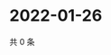 # 2022-01-26

共 0 条

<!-- BEGIN WEIBO -->
<!-- 最后更新时间 Wed Jan 26 2022 23:08:46 GMT+0800 (China Standard Time) -->

<!-- END WEIBO -->
